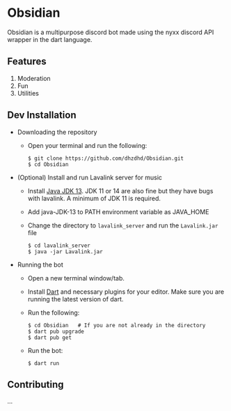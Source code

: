 # Obsidian

Obsidian is a multipurpose discord bot made using the nyxx discord API wrapper in the dart language.

## Features

1) Moderation
2) Fun
3) Utilities

## Dev Installation

- Downloading the repository

    - Open your terminal and run the following:

        ```shell
        $ git clone https://github.com/dhzdhd/Obsidian.git
        $ cd Obsidian
        ```

- (Optional) Install and run Lavalink server for music

  - Install [Java JDK 13](https://www.oracle.com/java/technologies/javase/jdk13-archive-downloads.html). JDK 11 or 14 are also fine but they have bugs with lavalink. A minimum of JDK 11 is required.

  - Add java-JDK-13 to PATH environment variable as JAVA_HOME

  - Change the directory to `lavalink_server` and run the `Lavalink.jar` file

    ```shell
    $ cd lavalink_server
    $ java -jar Lavalink.jar
    ```

- Running the bot

  - Open a new terminal window/tab.

  - Install [Dart](https://dart.dev/get-dart) and necessary plugins for your editor. Make sure you are running the latest version of dart.

  - Run the following:

    ```shell
    $ cd Obsidian   # If you are not already in the directory
    $ dart pub upgrade
    $ dart pub get
    ```

  - Run the bot:

    ```shell
    $ dart run
    ```

## Contributing

...

